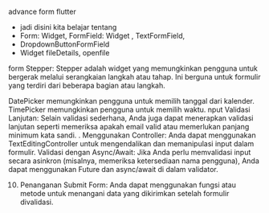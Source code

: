 advance form flutter 

- jadi disini kita belajar tentang 
- Form: Widget, FormField: Widget , TextFormField, 
- DropdownButtonFormField 
- Widget fileDetails, openfile

form Stepper:
Stepper adalah widget yang memungkinkan pengguna untuk bergerak melalui serangkaian langkah atau tahap. Ini berguna untuk formulir yang terdiri dari beberapa bagian atau langkah.

DatePicker memungkinkan pengguna untuk memilih tanggal dari kalender.
TimePicker memungkinkan pengguna untuk memilih waktu.
nput Validasi Lanjutan:
Selain validasi sederhana, Anda juga dapat menerapkan validasi lanjutan seperti memeriksa apakah email valid atau memerlukan panjang minimum kata sandi.
. Menggunakan Controller:
Anda dapat menggunakan TextEditingController untuk mengendalikan dan memanipulasi input dalam formulir.
Validasi dengan Async/Await:
Jika Anda perlu memvalidasi input secara asinkron (misalnya, memeriksa ketersediaan nama pengguna), Anda dapat menggunakan Future dan async/await di dalam validator.

10. Penanganan Submit Form:
Anda dapat menggunakan fungsi atau metode untuk menangani data yang dikirimkan setelah formulir divalidasi.
